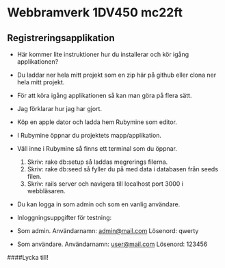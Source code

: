 
# Webbramverk 1DV450 mc22ft
## Registreringsapplikation


* Här kommer lite instruktioner hur du installerar och kör igång applikationen?
* Du laddar ner hela mitt projekt som en zip här på github eller clona ner hela mitt projekt.
* För att köra igång applikationen så kan man göra på flera sätt.

* Jag förklarar hur jag har gjort. 

* Köp en apple dator och ladda hem Rubymine som editor.
* I Rubymine öppnar du projektets mapp/applikation.

* Väll inne i Rubymine så finns ett terminal som du öppnar. 
  1. Skriv: rake db:setup så laddas megrerings filerna.
  2. Skriv: rake db:seed så fyller du på med data i databasen från seeds filen.
  3. Skriv: rails server och navigera till localhost port 3000 i webbläsaren.

* Du kan logga in som admin och som en vanlig användare. 
* Inloggningsuppgifter för testning:
* Som admin. Användarnamn: admin@mail.com Lösenord: qwerty
* Som användare. Användarnamn: user@mail.com Lösenord: 123456

####Lycka till!




